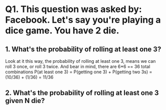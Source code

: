 # Q1. This question was asked by: Facebook. Let's say you're playing a dice game. You have 2 die. 
## 1. What's the probability of rolling at least one 3?
Look at it this way, the probability of rolling at least one 3, means we can roll 3 once, or roll 3 twice. And bear in mind, there are 6*6 == 36 total combinations
P(at least one 3) = P(getting one 3) + P(getting two 3s)
                  = (10/36) + (1/36)
                  = 11/36
                  
## 2. What's the probability of rolling at least one 3 given N die?

